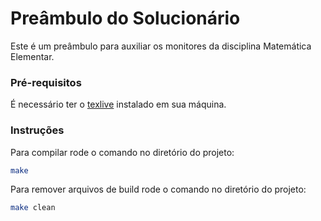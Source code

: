 # Preâmbulo do Solucionário

Este é um preâmbulo para auxiliar os monitores da disciplina Matemática Elementar.

### Pré-requisitos
É necessário ter o [texlive](http://www.tug.org/texlive/) instalado em sua máquina.

### Instruções
Para compilar rode o comando no diretório do projeto:
```bash
make
```

Para remover arquivos de build rode o comando no diretório do projeto:
```bash
make clean
```
